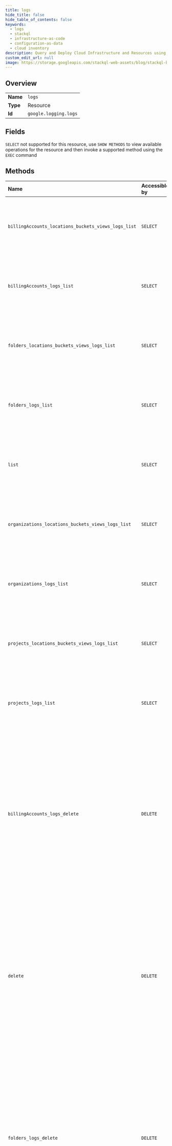 ```yaml
---
title: logs
hide_title: false
hide_table_of_contents: false
keywords:
  - logs
  - stackql
  - infrastructure-as-code
  - configuration-as-data
  - cloud inventory
description: Query and Deploy Cloud Infrastructure and Resources using SQL
custom_edit_url: null
image: https://storage.googleapis.com/stackql-web-assets/blog/stackql-blog-post-featured-image.png
---
```

  
    

## Overview
<table><tbody>
<tr><td><b>Name</b></td><td><code>logs</code></td></tr>
<tr><td><b>Type</b></td><td>Resource</td></tr>
<tr><td><b>Id</b></td><td><code>google.logging.logs</code></td></tr>
</tbody></table>

## Fields
`SELECT` not supported for this resource, use `SHOW METHODS` to view available operations for the resource and then invoke a supported method using the `EXEC` command  
## Methods
| Name | Accessible by | Required Params | Description |
|:-----|:--------------|:----------------|:------------|
| `billingAccounts_locations_buckets_views_logs_list` | `SELECT` | `parent` | Lists the logs in projects, organizations, folders, or billing accounts. Only logs that have entries are listed. |
| `billingAccounts_logs_list` | `SELECT` | `parent` | Lists the logs in projects, organizations, folders, or billing accounts. Only logs that have entries are listed. |
| `folders_locations_buckets_views_logs_list` | `SELECT` | `parent` | Lists the logs in projects, organizations, folders, or billing accounts. Only logs that have entries are listed. |
| `folders_logs_list` | `SELECT` | `parent` | Lists the logs in projects, organizations, folders, or billing accounts. Only logs that have entries are listed. |
| `list` | `SELECT` | `parent` | Lists the logs in projects, organizations, folders, or billing accounts. Only logs that have entries are listed. |
| `organizations_locations_buckets_views_logs_list` | `SELECT` | `parent` | Lists the logs in projects, organizations, folders, or billing accounts. Only logs that have entries are listed. |
| `organizations_logs_list` | `SELECT` | `parent` | Lists the logs in projects, organizations, folders, or billing accounts. Only logs that have entries are listed. |
| `projects_locations_buckets_views_logs_list` | `SELECT` | `parent` | Lists the logs in projects, organizations, folders, or billing accounts. Only logs that have entries are listed. |
| `projects_logs_list` | `SELECT` | `parent` | Lists the logs in projects, organizations, folders, or billing accounts. Only logs that have entries are listed. |
| `billingAccounts_logs_delete` | `DELETE` | `logName` | Deletes all the log entries in a log for the _Default Log Bucket. The log reappears if it receives new entries. Log entries written shortly before the delete operation might not be deleted. Entries received after the delete operation with a timestamp before the operation will be deleted. |
| `delete` | `DELETE` | `logName` | Deletes all the log entries in a log for the _Default Log Bucket. The log reappears if it receives new entries. Log entries written shortly before the delete operation might not be deleted. Entries received after the delete operation with a timestamp before the operation will be deleted. |
| `folders_logs_delete` | `DELETE` | `logName` | Deletes all the log entries in a log for the _Default Log Bucket. The log reappears if it receives new entries. Log entries written shortly before the delete operation might not be deleted. Entries received after the delete operation with a timestamp before the operation will be deleted. |
| `organizations_logs_delete` | `DELETE` | `logName` | Deletes all the log entries in a log for the _Default Log Bucket. The log reappears if it receives new entries. Log entries written shortly before the delete operation might not be deleted. Entries received after the delete operation with a timestamp before the operation will be deleted. |
| `projects_logs_delete` | `DELETE` | `logName` | Deletes all the log entries in a log for the _Default Log Bucket. The log reappears if it receives new entries. Log entries written shortly before the delete operation might not be deleted. Entries received after the delete operation with a timestamp before the operation will be deleted. |
